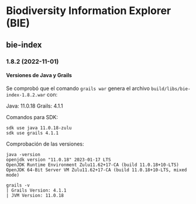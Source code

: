 # Biodiversity Information Explorer (BIE)

## bie-index

### 1.8.2 (2022-11-01)

#### Versiones de Java y Grails
Se comprobó que el comando `grails war` genera el archivo `build/libs/bie-index-1.8.2.war` con:

Java: 11.0.18
Grails: 4.1.1

Comandos para SDK:
```
sdk use java 11.0.18-zulu
sdk use grails 4.1.1
```

Comprobación de las versiones:
```shell
java -version
openjdk version "11.0.18" 2023-01-17 LTS
OpenJDK Runtime Environment Zulu11.62+17-CA (build 11.0.18+10-LTS)
OpenJDK 64-Bit Server VM Zulu11.62+17-CA (build 11.0.18+10-LTS, mixed mode)

grails -v
| Grails Version: 4.1.1
| JVM Version: 11.0.18
```
